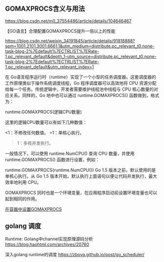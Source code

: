 
## GOMAXPROCS含义与用法

https://blog.csdn.net/m0_37554486/article/details/104646467

【GO语言】合理配置GOMAXPROCS提升一倍以上的性能

https://blog.csdn.net/weixin_34191845/article/details/91818888?spm=1001.2101.3001.6661.1&utm_medium=distribute.pc_relevant_t0.none-task-blog-2%7Edefault%7ECTRLIST%7ERate-1.pc_relevant_default&depth_1-utm_source=distribute.pc_relevant_t0.none-task-blog-2%7Edefault%7ECTRLIST%7ERate-1.pc_relevant_default&utm_relevant_index=1

在 Go语言程序运行时（runtime）实现了一个小型的任务调度器。这套调度器的工作原理类似于操作系统调度线程，Go 程序调度器可以高效地将 CPU 资源分配给每一个任务。传统逻辑中，开发者需要维护线程池中线程与 CPU 核心数量的对应关系。同样的，Go 地中也可以通过 runtime.GOMAXPROCS() 函数做到，格式为：

runtime.GOMAXPROCS(逻辑CPU数量)

这里的逻辑CPU数量可以有如下几种数值：

<1：不修改任何数值。
=1：单核心执行。
>1：多核并发执行。

一般情况下，可以使用 runtime.NumCPU() 查询 CPU 数量，并使用 runtime.GOMAXPROCS() 函数进行设置，例如：

runtime.GOMAXPROCS(runtime.NumCPU())
Go 1.5 版本之前，默认使用的是单核心执行。从 Go 1.5 版本开始，默认执行上面语句以便让代码并发执行，最大效率地利用 CPU。

GOMAXPROCS 同时也是一个环境变量，在应用程序启动前设置环境变量也可以起到相同的作用。


[在容器中设置GOMAXPROCS](https://cloud.tencent.com/developer/article/1832721)





## golang 调度

Runtime: Golang中channel实现原理源码分析
https://blog.haohtml.com/archives/20760

深入golang runtime的调度
https://zboya.github.io/post/go_scheduler/



